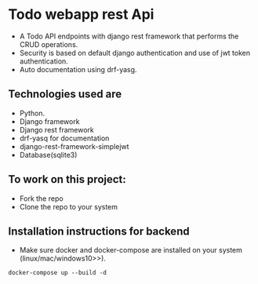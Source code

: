 # Todo webapp rest Api
- A Todo API endpoints with django rest framework that performs the CRUD operations.
- Security is based on default django authentication and use of jwt token authentication.
- Auto documentation using drf-yasg.

## Technologies used are

- Python.
- Django framework
- Django rest framework
- drf-yasq for documentation
- django-rest-framework-simplejwt
- Database(sqlite3)


## To work on this project:

- Fork the repo
- Clone the repo to your system

## Installation instructions for backend

- Make sure docker and docker-compose are installed on your system (linux/mac/windows10>>).
```
docker-compose up --build -d
```
